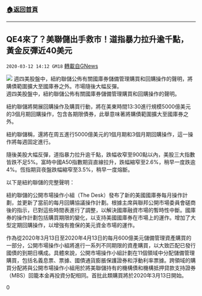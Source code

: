 ###  [:house:返回首頁](https://github.com/ourhimalayas/txt)
---

## QE4來了？美聯儲出手救市！道指暴力拉升逾千點，黃金反彈近40美元
`2020-03-12 14:12 GM18` [轉載自GNews](https://gnews.org/zh-hant/139695/)

![](https://s3-ap-northeast-1.amazonaws.com/news.guo.offload.media/wp-content/uploads/2020/03/12140938/c6a6df42-79a6-40d0-b849-4efc1fad6b4c-2.png)
週四美股盤中，紐約聯儲公佈有關國庫券儲備管理購買和回購操作的聲明，將購債範圍擴大至國庫券之外。市場隨後大幅反彈。
<br>週四美股盤中，紐約聯儲公佈有關國庫券儲備管理購買和回購操作的聲明。

紐約聯儲將開展回購操作及購買行動，將在美東時間13:30進行規模5000億美元的3個月期回購操作，包含各期限債券，此舉意味著將購債範圍擴大至國庫券之外。

紐約聯儲稱，還將在周五進行5000億美元的1個月期和3個月期回購操作，這一操作將每週固定進行。

隨後美股大幅反彈，道指暴力拉升逾千點，跌幅收窄至900點以內，美股三大指數皆跌不足5%。富時中國A50指數期貨直線拉升，跌幅縮窄至2.6%，稍早一度跌逾4%。恆指期貨夜盤跌幅縮窄至3.5%，稍早一度熔斷。

以下是紐約聯儲的完整聲明：

紐約聯儲的公開市場操作小組（The Desk）發布了新的美國國庫券每月操作計劃，並更新了當前的每月回購協議操作計劃。根據主席與聯邦公開市場委員會磋商後的指示，已對這些時間表進行了調整，以解決國庫融資市場的暫時性中斷。國庫券的操作計劃包括購買期限的變化，以支持美國國庫券在市場上的運作。增加了大型定期回購操作，以增強有擔保的美元資金市場的運作。

作為從2020年3月13日至2020年4月13日的每月600億美元儲備管理資產購買的一部分，公開市場操作小組將進行一系列不同期限的資產購買，以大致匹配已發行國債的到期日構成。具體來說，公開市場操作小組計劃在11個領域中分配儲備管理購買，包括名義息票、票據、國債通貨膨脹保護證券和浮動利率票據。跨領域的購買分配將與公開市場操作小組用於將美聯儲持有的機構債和機構抵押貸款支持證券（MBS）回籠本金再投資分配相同。首批此類購買將於2020年3月13日開始。

0
